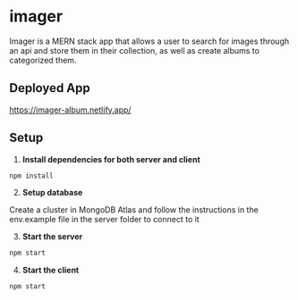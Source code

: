 # imager
Imager is a MERN stack app that allows a user to search for images through an api and store them in their collection, as well as create albums to categorized them.

## Deployed App
https://imager-album.netlify.app/

## Setup

1. **Install dependencies for both server and client**

```sh
npm install
```

2. **Setup database**
   
Create a cluster in MongoDB Atlas and follow the instructions in the env.example file in the server folder to connect to it

3. **Start the server**

```sh
npm start
```

4. **Start the client**

```sh
npm start
```
